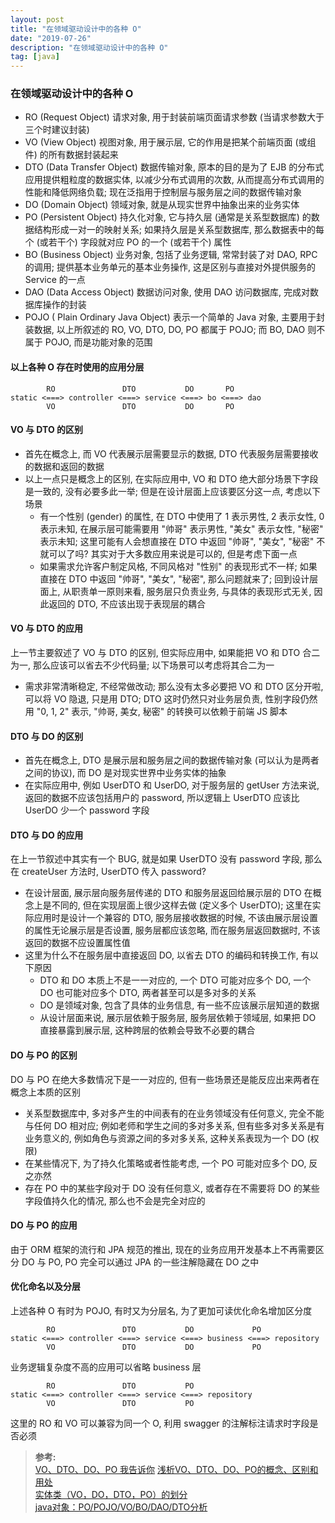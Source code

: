 ```yaml
---
layout: post
title: "在领域驱动设计中的各种 O"
date: "2019-07-26"
description: "在领域驱动设计中的各种 O"
tag: [java]
---
```


### 在领域驱动设计中的各种 O
- RO (Request Object)
请求对象, 用于封装前端页面请求参数 (当请求参数大于三个时建议封装)
- VO (View Object)
视图对象, 用于展示层, 它的作用是把某个前端页面 (或组件) 的所有数据封装起来
- DTO (Data Transfer Object)
数据传输对象, 原本的目的是为了 EJB 的分布式应用提供粗粒度的数据实体, 以减少分布式调用的次数, 从而提高分布式调用的性能和降低网络负载; 现在泛指用于控制层与服务层之间的数据传输对象
- DO (Domain Object)
领域对象, 就是从现实世界中抽象出来的业务实体
- PO (Persistent Object)
持久化对象, 它与持久层 (通常是关系型数据库) 的数据结构形成一对一的映射关系; 如果持久层是关系型数据库, 那么数据表中的每个 (或若干个) 字段就对应 PO 的一个 (或若干个) 属性
- BO (Business Object)
业务对象, 包括了业务逻辑, 常常封装了对 DAO, RPC 的调用; 提供基本业务单元的基本业务操作, 这是区别与直接对外提供服务的 Service 的一点
- DAO (Data Access Object)
数据访问对象, 使用 DAO 访问数据库, 完成对数据库操作的封装
- POJO ( Plain Ordinary Java Object)
表示一个简单的 Java 对象, 主要用于封装数据, 以上所叙述的 RO, VO, DTO, DO, PO 都属于 POJO; 而 BO, DAO 则不属于 POJO, 而是功能对象的范围

#### 以上各种 O 存在时使用的应用分层
```
        RO               DTO           DO       PO  
static <===> controller <===> service <===> bo <===> dao
        VO               DTO           DO       PO
```

#### VO 与 DTO 的区别
- 首先在概念上, 而 VO 代表展示层需要显示的数据, DTO 代表服务层需要接收的数据和返回的数据
- 以上一点只是概念上的区别, 在实际应用中, VO 和 DTO 绝大部分场景下字段是一致的, 没有必要多此一举; 但是在设计层面上应该要区分这一点, 考虑以下场景
  - 有一个性别 (gender) 的属性, 在 DTO 中使用了 1 表示男性, 2 表示女性, 0 表示未知, 在展示层可能需要用 "帅哥" 表示男性, "美女" 表示女性, "秘密" 表示未知; 这里可能有人会想直接在 DTO 中返回 "帅哥", "美女", "秘密" 不就可以了吗? 其实对于大多数应用来说是可以的, 但是考虑下面一点
  - 如果需求允许客户制定风格, 不同风格对 "性别" 的表现形式不一样; 如果直接在 DTO 中返回 "帅哥", "美女", "秘密", 那么问题就来了; 回到设计层面上, 从职责单一原则来看, 服务层只负责业务, 与具体的表现形式无关, 因此返回的 DTO, 不应该出现于表现层的耦合
#### VO 与 DTO 的应用
上一节主要叙述了 VO 与 DTO 的区别, 但实际应用中, 如果能把 VO 和 DTO 合二为一, 那么应该可以省去不少代码量; 以下场景可以考虑将其合二为一
- 需求非常清晰稳定, 不经常做改动; 那么没有太多必要把 VO 和 DTO 区分开啦, 可以将 VO 隐退, 只是用 DTO; DTO 这时仍然只对业务层负责, 性别字段仍然用 "0, 1, 2" 表示, "帅哥, 美女, 秘密" 的转换可以依赖于前端 JS 脚本

#### DTO 与 DO 的区别
- 首先在概念上, DTO 是展示层和服务层之间的数据传输对象 (可以认为是两者之间的协议), 而 DO 是对现实世界中业务实体的抽象
- 在实际应用中, 例如 UserDTO 和 UserDO, 对于服务层的 getUser 方法来说, 返回的数据不应该包括用户的 password, 所以逻辑上 UserDTO 应该比 UserDO 少一个 password 字段

#### DTO 与 DO 的应用
在上一节叙述中其实有一个 BUG, 就是如果 UserDTO 没有 password 字段, 那么在 createUser 方法时, UserDTO 传入 password?
- 在设计层面, 展示层向服务层传递的 DTO 和服务层返回给展示层的 DTO 在概念上是不同的, 但在实现层面上很少这样去做 (定义多个 UserDTO); 这里在实际应用时是设计一个兼容的 DTO, 服务层接收数据的时候, 不该由展示层设置的属性无论展示层是否设置, 服务层都应该忽略, 而在服务层返回数据时, 不该返回的数据不应设置属性值
- 这里为什么不在服务层中直接返回 DO, 以省去 DTO 的编码和转换工作, 有以下原因
  - DTO 和 DO 本质上不是一一对应的, 一个 DTO 可能对应多个 DO, 一个 DO 也可能对应多个 DTO, 两者甚至可以是多对多的关系
  - DO 是领域对象, 包含了具体的业务信息, 有一些不应该展示层知道的数据
  - 从设计层面来说, 展示层依赖于服务层, 服务层依赖于领域层, 如果把 DO 直接暴露到展示层, 这种跨层的依赖会导致不必要的耦合

#### DO 与 PO 的区别
DO 与 PO 在绝大多数情况下是一一对应的, 但有一些场景还是能反应出来两者在概念上本质的区别
- 关系型数据库中, 多对多产生的中间表有的在业务领域没有任何意义, 完全不能与任何 DO 相对应; 例如老师和学生之间的多对多关系, 但有些多对多关系是有业务意义的, 例如角色与资源之间的多对多关系, 这种关系表现为一个 DO (权限)
- 在某些情况下, 为了持久化策略或者性能考虑, 一个 PO 可能对应多个 DO, 反之亦然
- 存在 PO 中的某些字段对于 DO 没有任何意义, 或者存在不需要将 DO 的某些字段值持久化的情况, 那么也不会是完全对应的

#### DO 与 PO 的应用
由于 ORM 框架的流行和 JPA 规范的推出, 现在的业务应用开发基本上不再需要区分 DO 与 PO, PO 完全可以通过 JPA 的一些注解隐藏在 DO 之中

#### 优化命名以及分层
上述各种 O 有时为 POJO, 有时又为分层名, 为了更加可读优化命名增加区分度
```
        RO               DTO           DO             PO  
static <===> controller <===> service <===> business <===> repository
        VO               DTO           DO             PO
```
业务逻辑复杂度不高的应用可以省略 business 层
```
        RO               DTO           PO  
static <===> controller <===> service <===> repository
        VO               DTO           PO
```
这里的 RO 和 VO 可以兼容为同一个 O, 利用 swagger 的注解标注请求时字段是否必须

>**参考:**  
[VO、DTO、DO、PO 我告诉你](https://cloud.tencent.com/developer/article/1062270)
[浅析VO、DTO、DO、PO的概念、区别和用处](http://www.blogjava.net/johnnylzb/archive/2010/05/27/321968.html)  
[实体类（VO，DO，DTO，PO）的划分](https://blog.csdn.net/u010722643/article/details/61201899)  
[java对象：PO/POJO/VO/BO/DAO/DTO分析](https://zhuanlan.zhihu.com/p/42288383)
